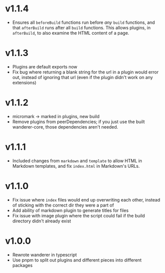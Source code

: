 # v1.1.4

- Ensures all `beforeBuild` functions run before _any_ `build` functions, and that `afterBuild` runs after all `build` functions. This allows plugins, in `afterBuild`, to also examine the HTML content of a page.

# v1.1.3

- Plugins are default exports now
- Fix bug where returning a blank string for the url in a plugin would error out, instead of ignoring that url (even if the plugin didn't work on any extensions)

# v1.1.2

- micromark -> marked in plugins, new build
- Remove plugins from peerDependencies; if you just use the built wanderer-core, those dependencies aren't needed.

# v1.1.1

- Included changes from `markdown` and `template` to allow HTML in Markdown templates, and fix `index.html` in Markdown's URLs.

# v1.1.0

- Fix issue where `index` files would end up overwriting each other, instead of sticking with the correct dir they were a part of
- Add ability of markdown plugin to generate titles for files
- Fix issue with image plugin where the script could fail if the build directory didn't already exist

# v1.0.0

- Rewrote wanderer in typescript
- Use pnpm to split out plugins and different pieces into different packages
